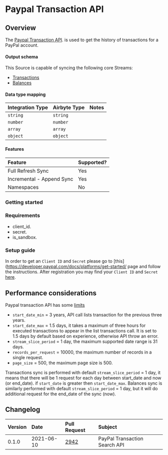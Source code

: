 # Paypal Transaction API

## Overview

The [Paypal Transaction API](https://developer.paypal.com/docs/api/transaction-search/v1/). is used to get the history of transactions for a PayPal account.


#### Output schema

This Source is capable of syncing the following core Streams:

* [Transactions](https://developer.paypal.com/docs/api/transaction-search/v1/#transactions)
* [Balances](https://developer.paypal.com/docs/api/transaction-search/v1/#balances)

#### Data type mapping

| Integration Type | Airbyte Type | Notes |
| :--- | :--- | :--- |
| `string` | `string` |  |
| `number` | `number` |  |
| `array` | `array` |  |
| `object` | `object` |  |

#### Features

| Feature | Supported? |
| :--- | :--- |
| Full Refresh Sync | Yes |
| Incremental - Append Sync | Yes |
| Namespaces | No |


### Getting started

### Requirements

* client_id. 
* secret.
* is_sandbox.

### Setup guide

In order to get an `Client ID` and `Secret` please go to [this](https://developer.paypal.com/docs/platforms/get-started/ page and follow the instructions. After registration you may find your `Client ID` and `Secret` [here](https://developer.paypal.com/developer/accounts/).


## Performance considerations

Paypal transaction API has some [limits](https://developer.paypal.com/docs/integration/direct/transaction-search/)
- `start_date_min` = 3 years, API call lists transaction for the previous three years.
- `start_date_max` = 1.5 days, it takes a maximum of three hours for executed transactions to appear in the list transactions call. It is set to 1.5 days by default based on experience, otherwise API throw an error.
- `stream_slice_period` = 1 day, the maximum supported date range is 31 days.
- `records_per_request` = 10000, the maximum number of records in a single request.
- `page_size` = 500, the maximum page size is 500.

Transactions sync is performed with default `stream_slice_period` = 1 day, it means that there will be 1 request for each day between start_date and now (or end_date). if `start_date` is greater then `start_date_max`.
Balances sync is similarly performed with default `stream_slice_period` = 1 day, but it will do additional request for the end_date of the sync (now).

## Changelog

| Version | Date       | Pull Request | Subject |
| :------ | :--------  | :-----       | :------ |
| 0.1.0   | 2021-06-10 | [2942](https://github.com/airbytehq/airbyte/issues/1640) | PayPal Transaction Search API |

